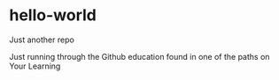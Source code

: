 # hello-world
Just another repo

Just running through the Github education found in one of the paths on Your Learning

